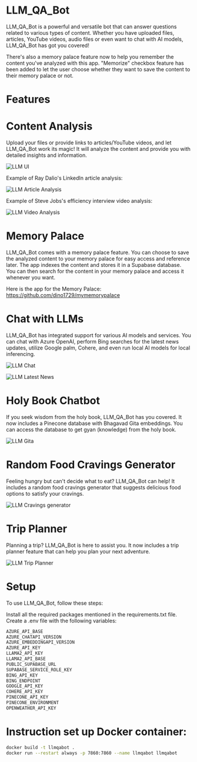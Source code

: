 # LLM_QA_Bot

LLM_QA_Bot is a powerful and versatile bot that can answer questions related to various types of content. Whether you have uploaded files, articles, YouTube videos, audio files or even want to chat with AI models, LLM_QA_Bot has got you covered! 

There's also a memory palace feature now to help you remember the content you've analyzed with this app. "Memorize" checkbox feature has been added to let the user choose whether they want to save the content to their memory palace or not.

# Features

# Content Analysis
Upload your files or provide links to articles/YouTube videos, and let LLM_QA_Bot work its magic! It will analyze the content and provide you with detailed insights and information.

![LLM UI](./screenshots/ui.png)

Example of Ray Dalio's LinkedIn article analysis:

![LLM Article Analysis](./screenshots/articleanalysis.png)

Example of Steve Jobs's efficiency interview video analysis:

![LLM Video Analysis](./screenshots/stevejobsvideoanalysis.png)

# Memory Palace
LLM_QA_Bot comes with a memory palace feature. You can choose to save the analyzed content to your memory palace for easy access and reference later. The app indexes the content and stores it in a Supabase database. You can then search for the content in your memory palace and access it whenever you want. 

Here is the app for the Memory Palace: https://github.com/dino1729/mymemorypalace

# Chat with LLMs
LLM_QA_Bot has integrated support for various AI models and services. You can chat with Azure OpenAI, perform Bing searches for the latest news updates, utilize Google palm, Cohere, and even run local AI models for local inferencing.

![LLM Chat](./screenshots/palm.png)

![LLM Latest News](./screenshots/news.png)

# Holy Book Chatbot
If you seek wisdom from the holy book, LLM_QA_Bot has you covered. It now includes a Pinecone database with Bhagavad Gita embeddings. You can access the database to get gyan (knowledge) from the holy book.

![LLM Gita](./screenshots/gita.png)

# Random Food Cravings Generator
Feeling hungry but can't decide what to eat? LLM_QA_Bot can help! It includes a random food cravings generator that suggests delicious food options to satisfy your cravings.

![LLM Cravings generator](./screenshots/cravings.png)

# Trip Planner
Planning a trip? LLM_QA_Bot is here to assist you. It now includes a trip planner feature that can help you plan your next adventure.

![LLM Trip Planner](./screenshots/cityplanner.png)

# Setup
To use LLM_QA_Bot, follow these steps:

Install all the required packages mentioned in the requirements.txt file.
Create a .env file with the following variables:

```bash
AZURE_API_BASE
AZURE_CHATAPI_VERSION
AZURE_EMBEDDINGAPI_VERSION
AZURE_API_KEY
LLAMA2_API_KEY
LLAMA2_API_BASE
PUBLIC_SUPABASE_URL
SUPABASE_SERVICE_ROLE_KEY
BING_API_KEY
BING_ENDPOINT
GOOGLE_API_KEY
COHERE_API_KEY
PINECONE_API_KEY
PINECONE_ENVIRONMENT
OPENWEATHER_API_KEY
```

# Instruction set up Docker container:

```bash
docker build -t llmqabot .
docker run --restart always -p 7860:7860 --name llmqabot llmqabot
```
